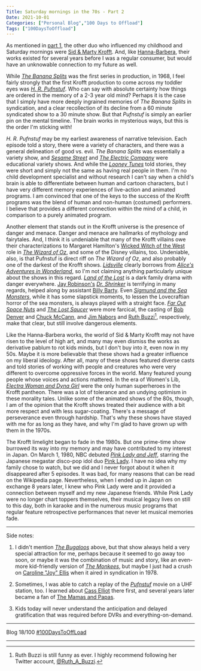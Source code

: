 ```yaml
---
Title: Saturday mornings in the 70s - Part 2
Date: 2021-10-01
Categories: ["Personal Blog","100 Days to Offload"]
Tags: ["100DaysToOffload"]
---
```


As mentioned in [part 1](http://localhost/portable-php/portable.php#2021-09-29-saturday-mornings-in-the-70s-part-1), the other duo who influenced my childhood and Saturday mornings were [Sid & Marty Krofft](https://en.wikipedia.org/wiki/Sid_and_Marty_Krofft). And, like [Hanna-Barbera](https://en.wikipedia.org/wiki/Hanna-Barbera), their works existed for several years before I was a regular consumer, but would have an unknowable connection to my future as well.

While [*The Banana Splits*](https://en.wikipedia.org/wiki/The_Banana_Splits) was the first series in production, in 1968, I feel fairly strongly that the first Krofft production to come across my toddler eyes was [*H. R. Pufnstuf*](https://en.wikipedia.org/wiki/H._R._Pufnstuf). Who can say with absolute certainty how things are ordered in the memory of a 2-3 year old mind? Perhaps it is the case that I simply have more deeply ingrained memories of *The Banana Splits* in syndication, and a clear recollection of its decline from a 60 minute syndicated show to a 30 minute show. But that *Pufnstuf* is simply an earlier pin on the mental timeline. The brain works in mysterious ways, but this is the order I'm sticking with!

*H. R. Pufnstuf* may be my earliest awareness of narrative television. Each episode told a story, there were a variety of characters, and there was a general delineation of good vs. evil. *The Banana Splits* was essentially a variety show, and [*Sesame Street*](https://en.wikipedia.org/wiki/Sesame_Street) and [*The Electric Company*](https://en.wikipedia.org/wiki/The_Electric_Company) were educational variety shows. And while the [*Looney Tunes*](https://en.wikipedia.org/wiki/Looney_Tunes) told stories, they were short and simply not the same as having real people in them. I'm no child development specialist and without research I can't say when a child's brain is able to differentiate between human and cartoon characters, but I have very different memory experiences of live-action and animated programs. I am convinced that one of the keys to the success of the Krofft programs was the blend of human and non-human (costumed) performers. I believe that provides a different connection within the mind of a child, in comparison to a purely animated program.

Another element that stands out in the Krofft universe is the presence of danger and menace. Danger and menace are hallmarks of mythology and fairytales. And, I think it is undeniable that many of the Krofft villains owe their characterizations to Margaret Hamilton's [Wicked Witch of the West](https://en.wikipedia.org/wiki/Wicked_Witch_of_the_West) role in [*The Wizard of Oz*](https://en.wikipedia.org/wiki/The_Wizard_of_Oz_(1939_film)), and some of the Disney villains, too. Undeniable, also, is that Pufnstuf is direct riff on *The Wizard of Oz*, and also probably one of the darkest of the Krofft shows. [*Lidsville*](https://en.wikipedia.org/wiki/Lidsville) clearly borrows from [*Alice's Adventures in Wonderland*](https://en.wikipedia.org/wiki/Alice%27s_Adventures_in_Wonderland), so I'm not claiming anything particularly unique about the shows in this regard. [*Land of the Lost*](https://en.wikipedia.org/wiki/Land_of_the_Lost_(1974_TV_series)) is a dark family drama with danger everywhere. [Jay Robinson's](https://en.wikipedia.org/wiki/Jay_Robinson) [*Dr. Shrinker*](https://en.wikipedia.org/wiki/Dr._Shrinker) is terrifying in many regards, helped along by assistant [Billy Barty](https://en.wikipedia.org/wiki/Billy_Barty). Even [*Sigmund and the Sea Monsters*](https://en.wikipedia.org/wiki/Sigmund_and_the_Sea_Monsters), while it has some slapstick moments, to lessen the Lovecraftian horror of the sea monsters, is always played with a straight face. [*Far Out Space Nuts*](https://en.wikipedia.org/wiki/Far_Out_Space_Nuts) and [*The Lost Saucer*](https://en.wikipedia.org/wiki/The_Lost_Saucer) were more farcical, the casting of [Bob Denver](https://en.wikipedia.org/wiki/Bob_Denver) and [Chuck McCann](https://en.wikipedia.org/wiki/Chuck_McCann), and [Jim Nabors](https://en.wikipedia.org/wiki/Jim_Nabors) and [Ruth Buzzi](https://en.wikipedia.org/wiki/Ruth_Buzzi)[^1], respectively, make that clear, but still involve dangerous elements.

Like the Hanna-Barbera works, the world of Sid & Marty Krofft may not have risen to the level of high art, and many may even dismiss the works as derivative pablum to rot kids minds, but I don't buy into it, even now in my 50s. Maybe it is more believable that these shows had a greater influence on my liberal ideology. After all, many of these shows featured diverse casts and told stories of working with people and creatures who were very different to overcome oppressive forces in the world. Many featured young people whose voices and actions mattered. In the era of Women's Lib, [*Electra Woman and Dyna Girl*](https://en.wikipedia.org/wiki/Electra_Woman_and_Dyna_Girl) were the only human superheroes in the Krofft pantheon. There was a lot of tolerance and an undying optimism in these morality tales. Unlike some of the animated shows of the 80s, though, I am of the opinion that the Krofft shows treated their audience with a bit more respect and with less sugar-coating. There's a message of perseverance even through hardship. That's why these shows have stayed with me for as long as they have, and why I'm glad to have grown up with them in the 1970s.

The Krofft limelight began to fade in the 1980s. But one prime-time show burrowed its way into my memory and may have contributed to my interest in Japan. On March 1, 1980, NBC debuted [*Pink Lady and Jeff*](https://en.wikipedia.org/wiki/Pink_Lady_(TV_series)), starring the Japanese megastar disco-pop idol duo [Pink Lady](https://en.wikipedia.org/wiki/Pink_Lady_(duo)). I have no idea why my family chose to watch, but we did and I never forgot about it when it disappeared after 5 episodes. It was bad, for many reasons that can be read on the Wikipedia page. Nevertheless, when I ended up in Japan on exchange 8 years later, I knew who Pink Lady were and it provided a connection between myself and my new Japanese friends. While Pink Lady were no longer chart toppers themselves, their musical legacy lives on still to this day, both in karaoke and in the numerous music programs that regular feature retrospective performances that never let musical memories fade.

---
Side notes:

1. I didn't mention [*The Bugaloos*](https://en.wikipedia.org/wiki/The_Bugaloos) above, but that show always held a very special attraction for me, perhaps because it seemed to go away too soon, or maybe it was the combination of music and story, like an even-more kid-friendly version of [*The Monkees*](https://en.wikipedia.org/wiki/The_Monkees_(TV_series)), but maybe I just had a crush on [Caroline "Joy" Ellis](https://en.wikipedia.org/wiki/Caroline_Ellis) when it aired in syndication in 1978.

1. Sometimes, I was able to catch a replay of the [*Pufnstuf*](https://en.wikipedia.org/wiki/Pufnstuf_(film)) movie on a UHF station, too. I learned about [Cass Elliot](https://en.wikipedia.org/wiki/Cass_Elliot) there first, and several years later became a fan of [The Mamas and Papas](https://en.wikipedia.org/wiki/The_Mamas_%26_the_Papas). 

1. Kids today will never understand the anticipation and delayed gratification that was required before DVRs and everything-on-demand.

***
Blog 18/100 [#100DaysToOffLoad](https://100daystooffload.com)

***
[^1]: Ruth Buzzi is still funny as ever. I highly recommend following her Twitter account, [@Ruth_A_Buzzi](https://twitter.com/Ruth_A_Buzzi).

